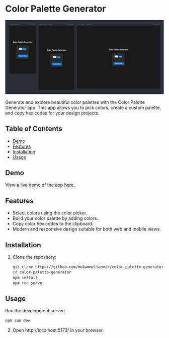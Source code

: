 # Color Palette Generator

![App Screenshot](screenshot.png)

Generate and explore beautiful color palettes with the Color Palette Generator app. This app allows you to pick colors, create a custom palette, and copy hex codes for your design projects.

## Table of Contents

- [Demo](#demo)
- [Features](#features)
- [Installation](#installation)
- [Usage](#usage)

## Demo

View a live demo of the app [here](#).

## Features

- Select colors using the color picker.
- Build your color palette by adding colors.
- Copy color hex codes to the clipboard.
- Modern and responsive design suitable for both web and mobile views.

## Installation

1. Clone the repository:

   ```bash
   git clone https://github.com/mokammeltanvir/color-palette-generator.git
   cd color-palette-generator
   npm install
   npm run serve
    ```

## Usage
Run the development server:

```bash
npm run dev
```
2. Open http://localhost:5173/ in your browser.
